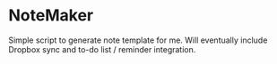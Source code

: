 NoteMaker
================

Simple script to generate note template for me. Will eventually include Dropbox sync and to-do list / reminder integration.